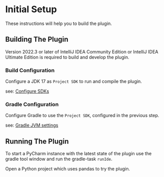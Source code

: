 # Initial Setup
These instructions will help you to build the plugin.

## Building The Plugin
Version 2022.3 or later of IntelliJ IDEA Community Edition or IntelliJ IDEA Ultimate Edition is required to build and develop the plugin.

### Build Configuration
Configure a JDK 17 as `Project SDK` to run and compile the plugin.

see: [Configure SDKs](https://www.jetbrains.com/help/idea/sdk.html#define-sdk)

### Gradle Configuration
Configure Gradle to use the `Project SDK`, configured in the previous step.

see: [Gradle JVM settings](https://www.jetbrains.com/help/idea/gradle-jvm-selection.html#jvm_settings)

## Running The Plugin
To start a PyCharm instance with the latest state of the plugin use the gradle tool window and run the gradle-task `runIde`.

Open a Python project which uses pandas to try the plugin.
